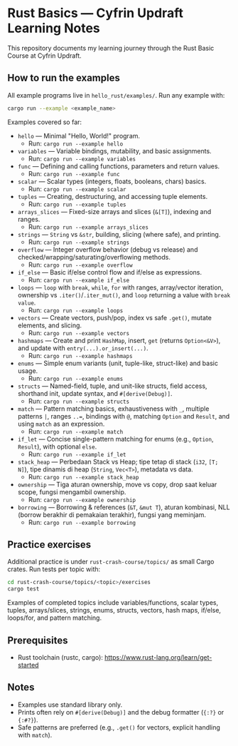 # Rust Basics — Cyfrin Updraft Learning Notes

This repository documents my learning journey through the Rust Basic Course at Cyfrin Updraft.

## How to run the examples

All example programs live in `hello_rust/examples/`. Run any example with:

```bash
cargo run --example <example_name>
```

Examples covered so far:

- `hello` — Minimal "Hello, World!" program.
  - Run: `cargo run --example hello`
- `variables` — Variable bindings, mutability, and basic assignments.
  - Run: `cargo run --example variables`
- `func` — Defining and calling functions, parameters and return values.
  - Run: `cargo run --example func`
- `scalar` — Scalar types (integers, floats, booleans, chars) basics.
  - Run: `cargo run --example scalar`
- `tuples` — Creating, destructuring, and accessing tuple elements.
  - Run: `cargo run --example tuples`
- `arrays_slices` — Fixed-size arrays and slices (`&[T]`), indexing and ranges.
  - Run: `cargo run --example arrays_slices`
- `strings` — `String` vs `&str`, building, slicing (where safe), and printing.
  - Run: `cargo run --example strings`
- `overflow` — Integer overflow behavior (debug vs release) and checked/wrapping/saturating/overflowing methods.
  - Run: `cargo run --example overflow`
- `if_else` — Basic if/else control flow and if/else as expressions.
  - Run: `cargo run --example if_else`
- `loops` — `loop` with `break`, `while`, `for` with ranges, array/vector iteration, ownership vs `.iter()`/`.iter_mut()`, and `loop` returning a value with `break value`.
  - Run: `cargo run --example loops`
- `vectors` — Create vectors, push/pop, index vs safe `.get()`, mutate elements, and slicing.
  - Run: `cargo run --example vectors`
- `hashmaps` — Create and print `HashMap`, insert, `get` (returns `Option<&V>`), and update with `entry(...).or_insert(...)`.
  - Run: `cargo run --example hashmaps`
- `enums` — Simple enum variants (unit, tuple-like, struct-like) and basic usage.
  - Run: `cargo run --example enums`
- `structs` — Named-field, tuple, and unit-like structs, field access, shorthand init, update syntax, and `#[derive(Debug)]`.
  - Run: `cargo run --example structs`
- `match` — Pattern matching basics, exhaustiveness with `_`, multiple patterns `|`, ranges `..=`, bindings with `@`, matching `Option` and `Result`, and using `match` as an expression.
  - Run: `cargo run --example match`
- `if_let` — Concise single-pattern matching for enums (e.g., `Option`, `Result`), with optional `else`.
  - Run: `cargo run --example if_let`
- `stack_heap` — Perbedaan Stack vs Heap; tipe tetap di stack (`i32`, `[T; N]`), tipe dinamis di heap (`String`, `Vec<T>`), metadata vs data.
  - Run: `cargo run --example stack_heap`
- `ownership` — Tiga aturan ownership, move vs copy, drop saat keluar scope, fungsi mengambil ownership.
  - Run: `cargo run --example ownership`
- `borrowing` — Borrowing & references (`&T`, `&mut T`), aturan kombinasi, NLL (borrow berakhir di pemakaian terakhir), fungsi yang meminjam.
  - Run: `cargo run --example borrowing`

## Practice exercises

Additional practice is under `rust-crash-course/topics/` as small Cargo crates. Run tests per topic with:

```bash
cd rust-crash-course/topics/<topic>/exercises
cargo test
```

Examples of completed topics include variables/functions, scalar types, tuples, arrays/slices, strings, enums, structs, vectors, hash maps, if/else, loops/for, and pattern matching.

## Prerequisites

- Rust toolchain (rustc, cargo): https://www.rust-lang.org/learn/get-started

## Notes

- Examples use standard library only.
- Prints often rely on `#[derive(Debug)]` and the debug formatter (`{:?}` or `{:#?}`).
- Safe patterns are preferred (e.g., `.get()` for vectors, explicit handling with `match`).
